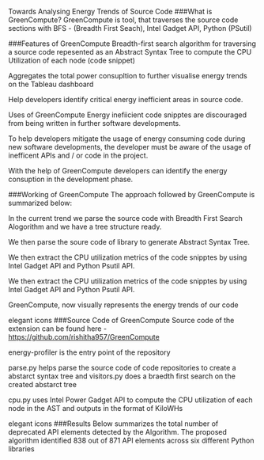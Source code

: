 Towards Analysing Energy Trends of Source Code
###What is GreenCompute?
GreenCompute is tool, that traverses the source code sections with BFS - (Breadth First Seach), Intel Gadget API, Python (PSutil)

###Features of GreenCompute
Breadth-first search algorithm for traversing a source code repesented as an Abstract Syntax Tree to compute the CPU Utilization of each node (code snippet)

Aggregates the total power consupltion to further visualise energy trends on the Tableau dashboard

Help developers identify critical energy inefficient areas in source code.

Uses of GreenCompute
Energy inefiicient code snipptes are discouraged from being written in further software developments.

To help developers mitigate the usage of energy consuming code during new software developments, the developer must be aware of the usage of inefficent APIs and / or code in the project.

With the help of GreenCompute developers can identify the energy consuption in the development phase.

###Working of GreenCompute
The approach followed by GreenCompute is summarized below:

In the current trend we parse the source code with Breadth First Search Alogorithm and we have a tree structure ready.

We then parse the soure code of library to generate Abstract Syntax Tree.

We then extract the CPU utilization metrics of the code snipptes by using Intel Gadget API and Python Psutil API.

We then extract the CPU utilization metrics of the code snipptes by using Intel Gadget API and Python Psutil API.

GreenCompute, now visually represents the energy trends of our code

elegant icons
###Source Code of GreenCompute
Source code of the extension can be found here - https://github.com/rishitha957/GreenCompute

energy-profiler is the entry point of the repository

parse.py helps parse the source code of code repositories to create a abstarct syntax tree and visitors.py does a braedth first search on the created abstarct tree

cpu.py uses Intel Power Gadget API to compute the CPU utilization of each node in the AST and outputs in the format of KiloWHs

elegant icons
###Results
Below summarizes the total number of deprecated API elements detected by the Algorithm. The proposed algorithm identified 838 out of 871 API elements across six different Python libraries

